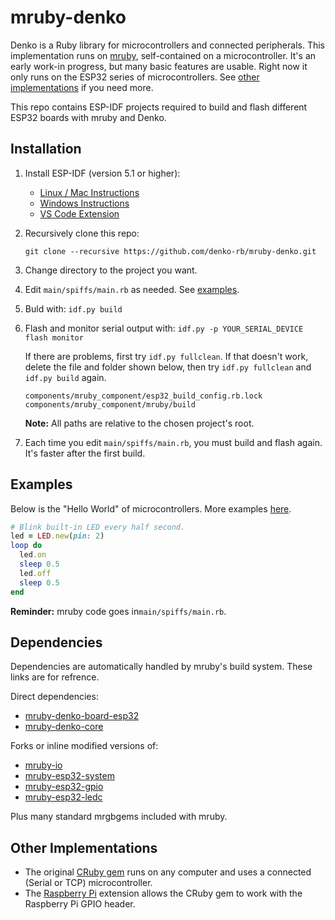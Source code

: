# mruby-denko

Denko is a Ruby library for microcontrollers and connected peripherals. This implementation runs on [mruby](https://github.com/mruby/mruby), self-contained on a microcontroller. It's an early work-in progress, but many basic features are usable. Right now it only runs on the ESP32 series of microcontrollers. See [other implementations](#other-implementations) if you need more.

This repo contains ESP-IDF projects required to build and flash different ESP32 boards with mruby and Denko.

## Installation

1.  Install ESP-IDF (version 5.1 or higher):
    - [Linux / Mac Instructions](https://docs.espressif.com/projects/esp-idf/en/latest/esp32/get-started/linux-macos-setup.html)
    - [Windows Instructions](https://docs.espressif.com/projects/esp-idf/en/latest/esp32/get-started/windows-setup.html)
    - [VS Code Extension](https://github.com/espressif/vscode-esp-idf-extension/blob/master/docs/tutorial/install.md)


2.  Recursively clone this repo:
    ```
    git clone --recursive https://github.com/denko-rb/mruby-denko.git
    ```
  
3.  Change directory to the project you want.

4.  Edit `main/spiffs/main.rb` as needed. See [examples](examples).

5.  Buld with: `idf.py build`

6.  Flash and monitor serial output with: `idf.py -p YOUR_SERIAL_DEVICE flash monitor`

    If there are problems, first try `idf.py fullclean`. If that doesn't work, delete the file and folder shown below, then try `idf.py fullclean` and `idf.py build` again.
    ```
    components/mruby_component/esp32_build_config.rb.lock
    components/mruby_component/mruby/build
    ```
    **Note:** All paths are relative to the chosen project's root.
    
7.  Each time you edit `main/spiffs/main.rb`, you must build and flash again. It's faster after the first build.

## Examples
Below is the "Hello World" of microcontrollers. More examples [here](examples).
```ruby
# Blink built-in LED every half second.
led = LED.new(pin: 2)
loop do
  led.on
  sleep 0.5
  led.off
  sleep 0.5
end
````
**Reminder:** mruby code goes in`main/spiffs/main.rb`.

## Dependencies

Dependencies are automatically handled by mruby's build system. These links are for refrence.

Direct dependencies:

- [mruby-denko-board-esp32](https://github.com/denko-rb/mruby-denko-board-esp32)
- [mruby-denko-core](https://github.com/denko-rb/mruby-denko-core)

Forks or inline modified versions of:

- [mruby-io](https://github.com/mruby-esp32/mruby-io)
- [mruby-esp32-system](https://github.com/mruby-esp32/mruby-esp32-system)
- [mruby-esp32-gpio](https://github.com/mruby-esp32/mruby-esp32-gpio)
- [mruby-esp32-ledc](https://github.com/mruby-esp32/mruby-esp32-ledc)


Plus many standard mrgbgems included with mruby.

## Other Implementations
- The original [CRuby gem](https://github.com/denko-rb/denko) runs on any computer and uses a connected (Serial or TCP) microcontroller.
- The [Raspberry Pi](https://github.com/denko-rb/denko-piboard) extension allows the CRuby gem to work with the Raspberry Pi GPIO header.
